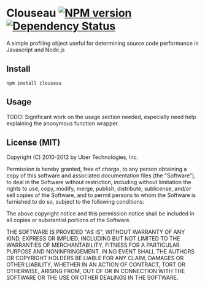 # Clouseau [![NPM version](https://badge.fury.io/js/clouseau.png)](http://badge.fury.io/js/clouseau) [![Dependency Status](https://gemnasium.com/uber/clouseau.png)](https://gemnasium.com/uber/clouseau)

A simple profiling object useful for determining source code performance in Javascript and Node.js

## Install

    npm install clouseau

## Usage

TODO: Significant work on the usage section needed, especially need help explaining the anonymous function wrapper.

## License (MIT)

Copyright (C) 2010-2012 by Uber Technologies, Inc.

Permission is hereby granted, free of charge, to any person obtaining a copy
of this software and associated documentation files (the "Software"), to deal
in the Software without restriction, including without limitation the rights
to use, copy, modify, merge, publish, distribute, sublicense, and/or sell
copies of the Software, and to permit persons to whom the Software is
furnished to do so, subject to the following conditions:

The above copyright notice and this permission notice shall be included in
all copies or substantial portions of the Software.

THE SOFTWARE IS PROVIDED "AS IS", WITHOUT WARRANTY OF ANY KIND, EXPRESS OR
IMPLIED, INCLUDING BUT NOT LIMITED TO THE WARRANTIES OF MERCHANTABILITY,
FITNESS FOR A PARTICULAR PURPOSE AND NONINFRINGEMENT. IN NO EVENT SHALL THE
AUTHORS OR COPYRIGHT HOLDERS BE LIABLE FOR ANY CLAIM, DAMAGES OR OTHER
LIABILITY, WHETHER IN AN ACTION OF CONTRACT, TORT OR OTHERWISE, ARISING FROM,
OUT OF OR IN CONNECTION WITH THE SOFTWARE OR THE USE OR OTHER DEALINGS IN
THE SOFTWARE.

